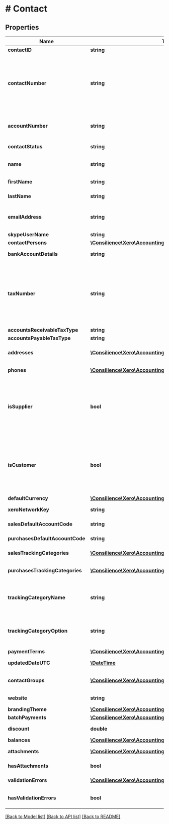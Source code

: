 # # Contact

## Properties

Name | Type | Description | Notes
------------ | ------------- | ------------- | -------------
**contactID** | **string** | Xero identifier | [optional] 
**contactNumber** | **string** | This can be updated via the API only i.e. This field is read only on the Xero contact screen, used to identify contacts in external systems (max length &#x3D; 50). If the Contact Number is used, this is displayed as Contact Code in the Contacts UI in Xero. | [optional] 
**accountNumber** | **string** | A user defined account number. This can be updated via the API and the Xero UI (max length &#x3D; 50) | [optional] 
**contactStatus** | **string** | Current status of a contact – see contact status types | [optional] 
**name** | **string** | Full name of contact/organisation (max length &#x3D; 255) | [optional] 
**firstName** | **string** | First name of contact person (max length &#x3D; 255) | [optional] 
**lastName** | **string** | Last name of contact person (max length &#x3D; 255) | [optional] 
**emailAddress** | **string** | Email address of contact person (umlauts not supported) (max length  &#x3D; 255) | [optional] 
**skypeUserName** | **string** | Skype user name of contact | [optional] 
**contactPersons** | [**\Consilience\Xero\AccountingSdk\Model\ContactPerson[]**](ContactPerson.md) | See contact persons | [optional] 
**bankAccountDetails** | **string** | Bank account number of contact | [optional] 
**taxNumber** | **string** | Tax number of contact – this is also known as the ABN (Australia), GST Number (New Zealand), VAT Number (UK) or Tax ID Number (US and global) in the Xero UI depending on which regionalized version of Xero you are using (max length &#x3D; 50) | [optional] 
**accountsReceivableTaxType** | **string** | The tax type from TaxRates | [optional] 
**accountsPayableTaxType** | **string** | The tax type from TaxRates | [optional] 
**addresses** | [**\Consilience\Xero\AccountingSdk\Model\Address[]**](Address.md) | Store certain address types for a contact – see address types | [optional] 
**phones** | [**\Consilience\Xero\AccountingSdk\Model\Phone[]**](Phone.md) | Store certain phone types for a contact – see phone types | [optional] 
**isSupplier** | **bool** | true or false – Boolean that describes if a contact that has any AP  invoices entered against them. Cannot be set via PUT or POST – it is automatically set when an accounts payable invoice is generated against this contact. | [optional] 
**isCustomer** | **bool** | true or false – Boolean that describes if a contact has any AR invoices entered against them. Cannot be set via PUT or POST – it is automatically set when an accounts receivable invoice is generated against this contact. | [optional] 
**defaultCurrency** | [**\Consilience\Xero\AccountingSdk\Model\CurrencyCode**](CurrencyCode.md) |  | [optional] 
**xeroNetworkKey** | **string** | Store XeroNetworkKey for contacts. | [optional] 
**salesDefaultAccountCode** | **string** | The default sales account code for contacts | [optional] 
**purchasesDefaultAccountCode** | **string** | The default purchases account code for contacts | [optional] 
**salesTrackingCategories** | [**\Consilience\Xero\AccountingSdk\Model\TrackingCategory[]**](TrackingCategory.md) | The default sales tracking categories for contacts | [optional] 
**purchasesTrackingCategories** | [**\Consilience\Xero\AccountingSdk\Model\TrackingCategory[]**](TrackingCategory.md) | The default purchases tracking categories for contacts | [optional] 
**trackingCategoryName** | **string** | The name of the Tracking Category assigned to the contact under SalesTrackingCategories and PurchasesTrackingCategories | [optional] 
**trackingCategoryOption** | **string** | The name of the Tracking Option assigned to the contact under SalesTrackingCategories and PurchasesTrackingCategories | [optional] 
**paymentTerms** | [**\Consilience\Xero\AccountingSdk\Model\PaymentTerm**](PaymentTerm.md) |  | [optional] 
**updatedDateUTC** | [**\DateTime**](\DateTime.md) | UTC timestamp of last update to contact | [optional] 
**contactGroups** | [**\Consilience\Xero\AccountingSdk\Model\ContactGroup[]**](ContactGroup.md) | Displays which contact groups a contact is included in | [optional] 
**website** | **string** | Website address for contact (read only) | [optional] 
**brandingTheme** | [**\Consilience\Xero\AccountingSdk\Model\BrandingTheme**](BrandingTheme.md) |  | [optional] 
**batchPayments** | [**\Consilience\Xero\AccountingSdk\Model\BatchPaymentDetails**](BatchPaymentDetails.md) |  | [optional] 
**discount** | **double** | The default discount rate for the contact (read only) | [optional] 
**balances** | [**\Consilience\Xero\AccountingSdk\Model\Balances**](Balances.md) |  | [optional] 
**attachments** | [**\Consilience\Xero\AccountingSdk\Model\Attachment[]**](Attachment.md) | Displays array of attachments from the API | [optional] 
**hasAttachments** | **bool** | A boolean to indicate if a contact has an attachment | [optional] 
**validationErrors** | [**\Consilience\Xero\AccountingSdk\Model\ValidationError[]**](ValidationError.md) | Displays validation errors returned from the API | [optional] 
**hasValidationErrors** | **bool** | A boolean to indicate if a contact has an validation errors | [optional] 

[[Back to Model list]](../../README.md#documentation-for-models) [[Back to API list]](../../README.md#documentation-for-api-endpoints) [[Back to README]](../../README.md)


